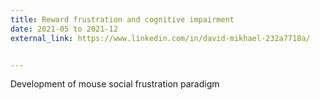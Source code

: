 ```yaml
---
title: Reward frustration and cognitive impairment
date: 2021-05 to 2021-12
external_link: https://www.linkedin.com/in/david-mikhael-232a7718a/


---
```


Development of mouse social frustration paradigm
<!--more-->